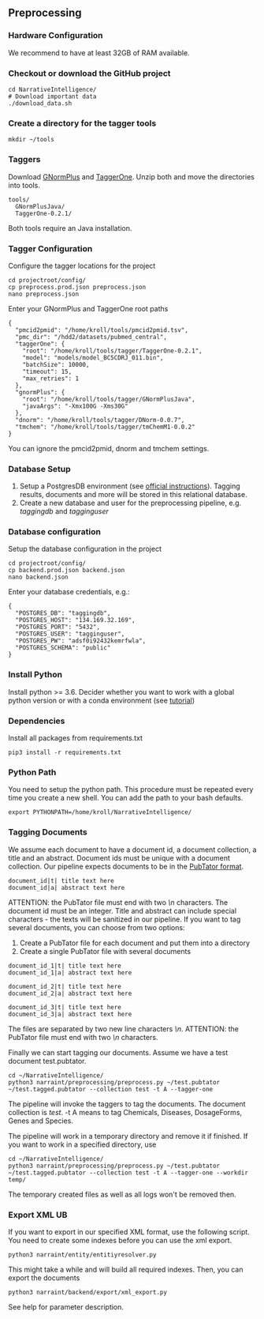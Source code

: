 
## Preprocessing
### Hardware Configuration
We recommend to have at least 32GB of RAM available. 
### Checkout or download the GitHub project
```
cd NarrativeIntelligence/
# Download important data
./download_data.sh
```
### Create a directory for the tagger tools
```
mkdir ~/tools
```
### Taggers
Download [GNormPlus](https://www.ncbi.nlm.nih.gov/research/bionlp/Tools/gnormplus/) and [TaggerOne](https://www.ncbi.nlm.nih.gov/research/bionlp/tools/taggerone/). Unzip both and move the directories into tools. 
```
tools/
  GNormPlusJava/
  TaggerOne-0.2.1/
```
Both tools require an Java installation. 

### Tagger Configuration
Configure the tagger locations for the project
```
cd projectroot/config/
cp preprocess.prod.json preprocess.json
nano preprocess.json
```
Enter your GNormPlus and TaggerOne root paths
```
{
  "pmcid2pmid": "/home/kroll/tools/pmcid2pmid.tsv",
  "pmc_dir": "/hdd2/datasets/pubmed_central",
  "taggerOne": {
    "root": "/home/kroll/tools/tagger/TaggerOne-0.2.1",
    "model": "models/model_BC5CDRJ_011.bin",
    "batchSize": 10000,
    "timeout": 15,
    "max_retries": 1
  },
  "gnormPlus": {
    "root": "/home/kroll/tools/tagger/GNormPlusJava",
    "javaArgs": "-Xmx100G -Xms30G"
  },
  "dnorm": "/home/kroll/tools/tagger/DNorm-0.0.7",
  "tmchem": "/home/kroll/tools/tagger/tmChemM1-0.0.2"
}
```
You can ignore the pmcid2pmid, dnorm and tmchem settings. 
### Database Setup
1. Setup a PostgresDB environment (see [official instructions](https://www.postgresql.org)). Tagging results, documents and more will be stored in this relational database. 
2. Create a new database and user for the preprocessing pipeline, e.g. *taggingdb* and *tagginguser*

### Database configuration
Setup the database configuration in the project
```
cd projectroot/config/
cp backend.prod.json backend.json
nano backend.json
```
Enter your database credentials, e.g.:
```
{
  "POSTGRES_DB": "taggingdb",
  "POSTGRES_HOST": "134.169.32.169",
  "POSTGRES_PORT": "5432",
  "POSTGRES_USER": "tagginguser",
  "POSTGRES_PW": "adsf0i92432kemrfwla",
  "POSTGRES_SCHEMA": "public"
}
```

### Install Python
Install python >= 3.6. Decider whether you want to work with a global python version or with a conda environment (see [tutorial](https://towardsdatascience.com/getting-started-with-python-environments-using-conda-32e9f2779307))
### Dependencies
Install all packages from requirements.txt
```
pip3 install -r requirements.txt
```

### Python Path
You need to setup the python path. This procedure must be repeated every time you create a new shell. You can add the path to your bash defaults.
```
export PYTHONPATH=/home/kroll/NarrativeIntelligence/
```

### Tagging Documents
We assume each document to have a document id, a document collection, a title and an abstract. Document ids must be unique with a document collection. Our pipeline expects documents to be in the [PubTator format](https://www.ncbi.nlm.nih.gov/CBBresearch/Lu/Demo/PubTator/tutorial/index.html). 
```
document_id|t| title text here
document_id|a| abstract text here

```
ATTENTION: the PubTator file must end with two *\n* characters. 
The document id must be an integer. Title and abstract can include special characters - the texts will be sanitized in our pipeline. 
If you want to tag several documents, you can choose from two options:
1. Create a PubTator file for each document and put them into a directory
2. Create a single PubTator file with several documents
```
document_id_1|t| title text here
document_id_1|a| abstract text here

document_id_2|t| title text here
document_id_2|a| abstract text here

document_id_3|t| title text here
document_id_3|a| abstract text here

```
The files are separated by two new line characters *\\n*. ATTENTION: the PubTator file must end with two *\\n* characters. 

Finally we can start tagging our documents. Assume we have a test document test.pubtator.
```
cd ~/NarrativeIntelligence/
python3 narraint/preprocessing/preprocess.py ~/test.pubtator ~/test.tagged.pubtator --collection test -t A --tagger-one 
```
The pipeline will invoke the taggers to tag the documents. The document collection is *test*. -t A means to tag Chemicals, Diseases, DosageForms, Genes and Species. 

The pipeline will work in a temporary directory and remove it if finished. If you want to work in a specified directory, use
```
cd ~/NarrativeIntelligence/
python3 narraint/preprocessing/preprocess.py ~/test.pubtator ~/test.tagged.pubtator --collection test -t A --tagger-one --workdir temp/
```
The temporary created files as well as all logs won't be removed then. 

### Export XML UB
If you want to export in our specified XML format, use the following script. You need to create some indexes before you can use the xml export.
```
python3 narraint/entity/entitiyresolver.py
```
This might take a while and will build all required indexes. Then, you can export the documents
```
python3 narraint/backend/export/xml_export.py
```
See help for parameter description. 
